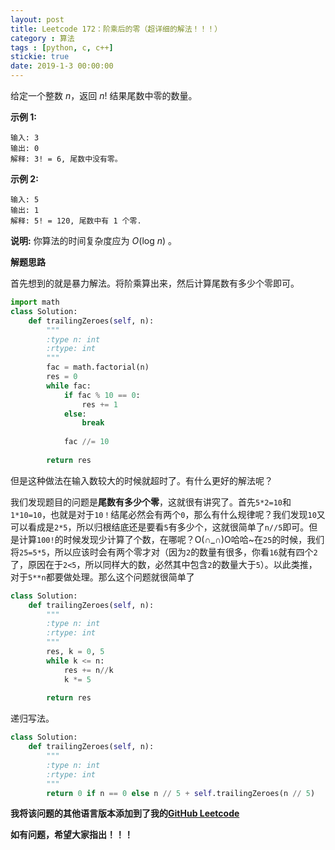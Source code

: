 ```yaml
---
layout: post
title: Leetcode 172：阶乘后的零（超详细的解法！！！）
category : 算法
tags : [python, c, c++]
stickie: true
date: 2019-1-3 00:00:00
---
```


给定一个整数 *n*，返回 *n*! 结果尾数中零的数量。

**示例 1:**

```
输入: 3
输出: 0
解释: 3! = 6, 尾数中没有零。
```

**示例 2:**

```
输入: 5
输出: 1
解释: 5! = 120, 尾数中有 1 个零.
```

**说明:** 你算法的时间复杂度应为 *O*(log *n*) 。

**解题思路**

首先想到的就是暴力解法。将阶乘算出来，然后计算尾数有多少个零即可。

```python
import math
class Solution:
    def trailingZeroes(self, n):
        """
        :type n: int
        :rtype: int
        """
        fac = math.factorial(n)
        res = 0
        while fac:
            if fac % 10 == 0:
                res += 1
            else:
                break
                
            fac //= 10
            
        return res
```

但是这种做法在输入数较大的时候就超时了。有什么更好的解法呢？

我们发现题目的问题是**尾数有多少个零**，这就很有讲究了。首先`5*2=10`和`1*10=10`，也就是对于`10！`结尾必然会有两个`0`，那么有什么规律呢？我们发现`10`又可以看成是`2*5`，所以归根结底还是要看`5`有多少个，这就很简单了`n//5`即可。但是计算`100!`的时候发现少计算了个数，在哪呢？O(∩_∩)O哈哈~在`25`的时候，我们将`25=5*5`，所以应该时会有两个零才对（因为`2`的数量有很多，你看`16`就有四个`2`了，原因在于`2<5`，所以同样大的数，必然其中包含`2`的数量大于`5`）。以此类推，对于`5**n`都要做处理。那么这个问题就很简单了

```python
class Solution:
    def trailingZeroes(self, n):
        """
        :type n: int
        :rtype: int
        """
        res, k = 0, 5
        while k <= n:
            res += n//k
            k *= 5
            
        return res
```

递归写法。

```python
class Solution:
    def trailingZeroes(self, n):
        """
        :type n: int
        :rtype: int
        """
        return 0 if n == 0 else n // 5 + self.trailingZeroes(n // 5)
```

**我将该问题的其他语言版本添加到了我的[GitHub Leetcode](https://github.com/luliyucoordinate/Leetcode)**

**如有问题，希望大家指出！！！**